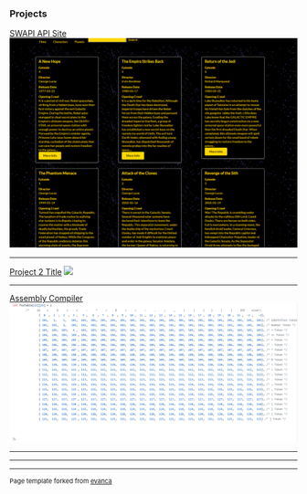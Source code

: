
### Projects

[SWAPI API Site](/pdf/sample_presentation.pdf)
<img src="images/SWAPI_Site_Screenshot.png?raw=true"/>

---
[Project 2 Title](/pdf/sample_presentation.pdf)
<img src="images/dummy_thumbnail.jpg?raw=true"/>

---
[Assembly Compiler](http://example.com/)
<img src="images/FSA Table.PNG?raw=true"/>

---



---




---
<p style="font-size:11px">Page template forked from <a href="https://github.com/evanca/quick-portfolio">evanca</a></p>
<!-- Remove above link if you don't want to attibute -->
